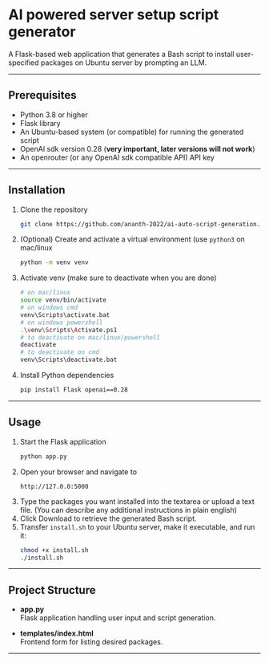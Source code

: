 # AI powered server setup script generator

A Flask-based web application that generates a Bash script to install user-specified packages on Ubuntu server by prompting an LLM.

---

## Prerequisites

- Python 3.8 or higher  
- Flask library  
- An Ubuntu-based system (or compatible) for running the generated script
- OpenAI sdk version 0.28 (**very important, later versions will not work**)  
- An openrouter (or any OpenAI sdk compatible API) API key

---

## Installation

1. Clone the repository  
   ```bash
   git clone https://github.com/ananth-2022/ai-auto-script-generation.git
   ```

2. (Optional) Create and activate a virtual environment (use ```python3``` on mac/linux  
   ```bash
   python -m venv venv
   ```
3. Activate venv (make sure to deactivate when you are done)
   ```bash
   # on mac/linux
   source venv/bin/activate
   # on windows cmd
   venv\Scripts\activate.bat
   # on windows powershell
   .\venv\Scripts\Activate.ps1
   # to deactivate on mac/linux/powershell
   deactivate
   # to deactivate on cmd
   venv\Scripts\deactivate.bat
   ``` 

4. Install Python dependencies  
   ```bash
   pip install Flask openai==0.28
   ```

---

## Usage

1. Start the Flask application  
   ```bash
   python app.py
   ```
2. Open your browser and navigate to  
   ```
   http://127.0.0:5000
   ```
3. Type the packages you want installed into the textarea or upload a text file. (You can describe any additional instructions in plain english)
4. Click Download to retrieve the generated Bash script.  
5. Transfer `install.sh` to your Ubuntu server, make it executable, and run it:  
   ```bash
   chmod +x install.sh
   ./install.sh
   ```

---

## Project Structure

- **app.py**  
  Flask application handling user input and script generation.

- **templates/index.html**  
  Frontend form for listing desired packages.

---
